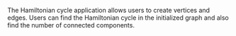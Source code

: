 The Hamiltonian cycle application allows users to create vertices and edges. 
Users can find the Hamiltonian cycle in the initialized graph and also find the number of connected components.
